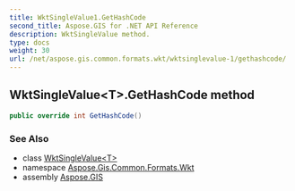 ```yaml
---
title: WktSingleValue1.GetHashCode
second_title: Aspose.GIS for .NET API Reference
description: WktSingleValue method. 
type: docs
weight: 30
url: /net/aspose.gis.common.formats.wkt/wktsinglevalue-1/gethashcode/
---
```

## WktSingleValue&lt;T&gt;.GetHashCode method

```csharp
public override int GetHashCode()
```

### See Also

* class [WktSingleValue&lt;T&gt;](../)
* namespace [Aspose.Gis.Common.Formats.Wkt](../../wktsinglevalue-1/)
* assembly [Aspose.GIS](../../../)


